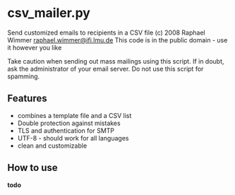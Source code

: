 csv_mailer.py
=============

Send customized emails to recipients in a CSV file
(c) 2008 Raphael Wimmer <raphael.wimmer@ifi.lmu.de>
This code is in the public domain - use it however you like
 
Take caution when sending out mass mailings using this script. 
If in doubt, ask the administrator of your email server.
Do not use this script for spamming.

Features
--------

* combines a template file and a CSV list
* Double protection against mistakes
* TLS and authentication for SMTP
* UTF-8 - should work for all languages
* clean and customizable


How to use
----------

**todo**
